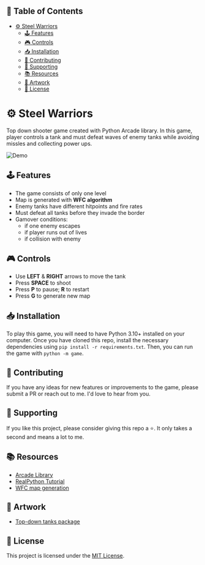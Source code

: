 ## 📃 Table of Contents
- [⚙ Steel Warriors](#-steel-warriors)
  - [🕹 Features](#-features)
  - [🎮 Controls](#-controls)
  - [📥 Installation](#-installation)
  - [🤝 Contributing](#-contributing)
  - [💖 Supporting](#-supporting)
  - [📚 Resources](#-resources)
  - [🎨 Artwork](#-artwork)
  - [📜 License](#-license)

# ⚙ Steel Warriors

Top down shooter game created with Python Arcade library. In this game, player controls a tank and must defeat waves of enemy tanks while avoiding missles and collecting power ups.

![Demo](/demo_gameplay.gif)


## 🕹 Features

- The game consists of only one level 
- Map is generated with **WFC algorithm**
- Enemy tanks have different hitpoints and fire rates
- Must defeat all tanks before they invade the border
- Gamover conditions:
  - if one enemy escapes
  - if player runs out of lives
  - if collision with enemy

## 🎮 Controls

- Use **LEFT** & **RIGHT** arrows to move the tank
- Press **SPACE** to shoot
- Press **P** to pause; **R** to restart
- Press **G** to generate new map

## 📥 Installation

To play this game, you will need to have Python 3.10+ installed on your computer. Once you have cloned this repo, install the necessary dependencies using `pip install -r requirements.txt`. Then, you can run the game with `python -m game`.

## 🤝 Contributing

If you have any ideas for new features or improvements to the game, please submit a PR or reach out to me. I'd love to hear from you.

## 💖 Supporting

If you like this project, please consider giving this repo a ⭐. It only takes a second and means a lot to me.

## 📚 Resources

- [Arcade Library](https://arcade.academy/)
- [RealPython Tutorial](https://realpython.com/arcade-python-game-framework/)
- [WFC map generation](https://github.com/IndieCoderMM/algo-lab/tree/master/Map-generator)

## 🎨 Artwork

- [Top-down tanks package](https://www.kenney.nl/assets/topdown-tanks-redux)

## 📜 License

This project is licensed under the [MIT License](./LICENSE).